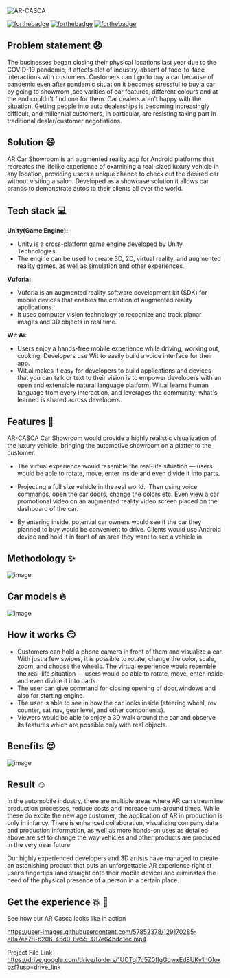 ![AR-CASCA](https://user-images.githubusercontent.com/57852378/129159832-fa6eb6f1-cedc-4d53-beb7-74a240065577.png)

[![forthebadge](https://forthebadge.com/images/badges/built-by-developers.svg)](https://forthebadge.com)
[![forthebadge](https://forthebadge.com/images/badges/built-with-love.svg)](https://forthebadge.com)
[![forthebadge](https://forthebadge.com/images/badges/makes-people-smile.svg)](https://forthebadge.com)

## Problem statement  :disappointed:
The businesses began closing their physical locations last year due to the COVID-19 pandemic, it affects alot of industry, absent of face-to-face interactions with customers. 
Customers can't go to buy a car because of pandemic even after pandemic situation it becomes stressful to buy a car by going to showrrom ,see varities of car features, different colours and at the end couldn't find one for them. Car dealers aren’t happy with the situation. Getting people into auto dealerships is becoming increasingly difficult, and millennial customers, in particular, are resisting taking part in traditional dealer/customer negotiations.

## Solution :smile:
AR Car Showroom is an augmented reality app for  Android platforms that recreates the lifelike experience of examining a real-sized luxury vehicle in any location, providing users a unique chance to check out the desired car without visiting a salon.
Developed as a showcase solution it allows car brands to demonstrate autos to their clients all over the world. 

## Tech stack :computer:
**Unity(Game Engine):** 
- Unity is a cross-platform game engine developed by Unity Technologies.
- The engine can be used to create 3D, 2D, virtual reality, and augmented reality games, as well as simulation and other experiences.

**Vuforia:**
- Vuforia is an augmented reality software development kit (SDK) for mobile devices that enables the creation of augmented reality applications.
- It uses computer vision technology to recognize and track planar images and 3D objects in real time.

**Wit Ai:** 
- Users enjoy a hands-free mobile experience while driving, working out, cooking. Developers use Wit to easily build a voice interface for their app.
-  Wit.ai makes it easy for developers to build applications and devices that you can talk or text to their vision is to empower developers with an open and extensible natural language platform. Wit.ai learns human language from every interaction, and leverages the community: what's learned is shared across developers.


  
## Features :loudspeaker:

AR-CASCA Car Showroom would provide a highly realistic visualization of the luxury vehicle, bringing the automotive showroom on a platter to the customer. 

- The virtual experience would resemble the real-life situation — users would be able to rotate, move, enter inside and even divide it into parts.

- Projecting a full size vehicle in the real world.  Then using voice commands, open the car doors, change the colors etc. Even view a car promotional video on an augmented reality video screen placed on the dashboard of the car.

-  By entering inside, potential car owners would see if the car they planned to buy would be convenient to drive. Clients would use  Android device and hold it in front of an area they want to see a vehicle in. 


  ## Methodology :sparkles:

![image](https://user-images.githubusercontent.com/57852378/129164562-1ff8a139-476b-43c9-8690-8db1b4566a58.png)

## Car models :fire:
![image](https://user-images.githubusercontent.com/57852378/129165599-6876887c-2d79-47be-a0a7-63d466c83867.png)


  ## How it works :smirk:
  

- Customers can hold a phone camera in front of them and visualize a car. With just a few swipes, it is possible to rotate, change the color, scale, zoom, and choose the wheels.
The virtual experience would resemble the real-life situation — users would be able to rotate, move, enter inside and even divide it into parts.
- The user can give command for closing opening of door,windows and also for starting engine.
- The user is able to see in how the car looks inside (steering wheel, rev counter, sat nav, gear level, and other components). 
- Viewers would be able to enjoy a 3D walk around the car and observe its features which are possible only with real objects. 


## Benefits :heart_eyes:

![image](https://user-images.githubusercontent.com/57852378/129164930-13fee76c-0dc2-4b27-96f3-1712b5393b2d.png)

## Result :relaxed:
In the automobile industry, there are multiple areas where AR can streamline production processes, reduce costs and increase turn-around times. While these do excite the new age customer, the application of AR in production is only in infancy. There is enhanced collaboration, visualizing company data and production information, as well as more hands-on uses as detailed above are set to change the way vehicles and other products are produced in the very near future.

Our highly experienced developers and 3D artists have managed to create an astonishing product that puts an unforgettable AR experience right at user’s fingertips (and straight onto their mobile device) and eliminates the need of the physical presence of a person in a certain place.

## Get the experience :boom: :tada:
See how our AR Casca looks like in action



https://user-images.githubusercontent.com/57852378/129170285-e8a7ee78-b206-45d0-8e55-487e64bdc1ec.mp4


Project File Link 
https://drive.google.com/drive/folders/1UCTgI7c5Z0fIgGqwxEd8UKv1hQIoxbzf?usp=drive_link

